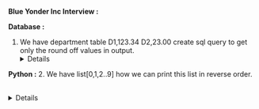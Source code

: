 **Blue Yonder Inc Interview :**

**Database :**
1. We have department table D1,123.34 D2,23.00 create sql query to get only the round off values in output.
&emsp;<details>
  Use the ROUND() function to round of the number it takes 2 arguments Round(number, decimal) where number is the input number to be round off and decimal is no of decimal places to be round off.  

**Python :**
2. We have list[0,1,2..9] how we can print this list in reverse order.
  &emsp;<details>
  Use rever method of list ```list.reverse()``` this will reverse the list whenever it is referred.
3. We have list[1,2,3,4] if input number in list is even print square of it and if odd print cube of it, output should be [1,4,27,16]
  &emsp;<details>
  Use ```%``` for getting the remainder ```input % 2 == 0```
